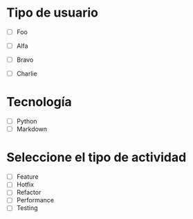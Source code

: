 # Tipo de usuario
- [ ] Foo
- [ ] Alfa
- [ ] Bravo 
- [ ] Charlie


# Tecnología
- [ ] Python 
- [ ] Markdown

# Seleccione el tipo de actividad
- [ ] Feature
- [ ] Hotfix
- [ ] Refactor
- [ ] Performance
- [ ] Testing
